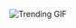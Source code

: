 
<!-- GIF_SECTION -->
![Trending GIF](https://media1.giphy.com/media/v1.Y2lkPThiYjIxNzcybWl0eWcwNWRzc256ZjRxdGEydWdveTg3YnhycGVndW9vMHU3dm55biZlcD12MV9naWZzX3NlYXJjaCZjdD1n/KEzraGlQTEHkarhUPO/giphy.gif)
<!-- END_GIF_SECTION -->
